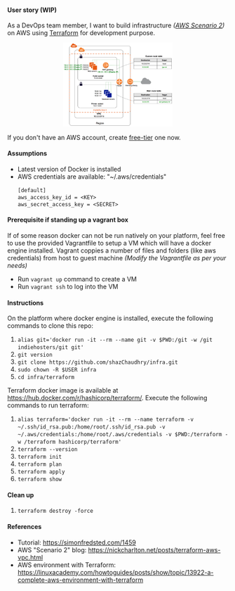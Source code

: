 #### User story (WIP)
As a DevOps team member, I want to build infrastructure _([AWS Scenario 2](http://docs.aws.amazon.com/AmazonVPC/latest/UserGuide/VPC_Scenario2.html))_ on AWS using [Terraform](https://www.terraform.io/) for development purpose.

<p align="center">
  <img src="pics/aws-infra.png" alt="AWS infra" style="width: 250px;"/>
</p>

If you don't have an AWS account, create [free-tier](https://aws.amazon.com/free/) one now.

#### Assumptions
- Latest version of Docker is installed
- AWS credentials are available: "~/.aws/credentials"
    ```
    [default]
    aws_access_key_id = <KEY>
    aws_secret_access_key = <SECRET>
    ```

#### Prerequisite if standing up a vagrant box
If of some reason docker can not be run natively on your platform, feel free to use the provided Vagrantfile to setup a VM which will have a docker engine installed. Vagrant coppies a number of files and folders (like aws credentials) from host to guest machine _(Modify the Vagrantfile as per your needs)_
- Run `vagrant up` command to create a VM
-	Run `vagrant ssh` to log into the VM

#### Instructions
On the platform where docker engine is installed, execute the following commands to clone this repo:
1. `alias git='docker run -it --rm --name git -v $PWD:/git -w /git indiehosters/git git'`
2. `git version`
3. `git clone https://github.com/shazChaudhry/infra.git`
4. `sudo chown -R $USER infra`
5. `cd infra/terraform`

Terraform docker image is available at https://hub.docker.com/r/hashicorp/terraform/. Execute the following commands to run terraform:
1. `alias terraform='docker run -it --rm --name terraform -v ~/.ssh/id_rsa.pub:/home/root/.ssh/id_rsa.pub -v ~/.aws/credentials:/home/root/.aws/credentials -v $PWD:/terraform -w /terraform hashicorp/terraform'`
2. `terraform --version`
3. `terraform init`
4. `terraform plan`
5. `terraform apply`
6. `terraform show`

#### Clean up
1. `terraform destroy -force`

#### References
- Tutorial: https://simonfredsted.com/1459
- AWS "Scenario 2" blog: https://nickcharlton.net/posts/terraform-aws-vpc.html
- AWS environment with Terraform: https://linuxacademy.com/howtoguides/posts/show/topic/13922-a-complete-aws-environment-with-terraform

